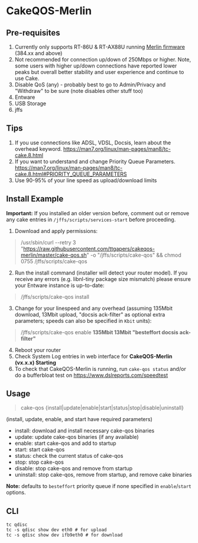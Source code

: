 # CakeQOS-Merlin

## Pre-requisites
1. Currently only supports RT-86U & RT-AX88U running <a href="https://github.com/RMerl/asuswrt-merlin.ng">Merlin firmware</a> (384.xx and above)
2. Not recommended for connection up/down of 250Mbps or higher. Note, some users with higher up/down connections have reported lower peaks but overall better stability and user experience and continue to use Cake.
3. Disable QoS (any) - probably best to go to Admin/Privacy and "Withdraw" to be sure (note disables other stuff too)
4. Entware
5. USB Storage
6. jffs

## Tips
1. If you use connections like ADSL, VDSL, Docsis, learn about the overhead keyword. 
    https://man7.org/linux/man-pages/man8/tc-cake.8.html
2. If you want to understand and change Priority Queue Parameters.
    https://man7.org/linux/man-pages/man8/tc-cake.8.html#PRIORITY_QUEUE_PARAMETERS
3. Use 90-95% of your line speed as upload/download limits

## Install Example

**Important:** If you installed an older version before, comment out or remove any cake entries in `/jffs/scripts/services-start` before proceeding.

1. Download and apply permissions:
> /usr/sbin/curl --retry 3 "https://raw.githubusercontent.com/ttgapers/cakeqos-merlin/master/cake-qos.sh" -o "/jffs/scripts/cake-qos" && chmod 0755 /jffs/scripts/cake-qos
2. Run the install command (installer will detect your router model). If you receive any errors (e.g. libnl-tiny package size mismatch) please ensure your Entware instance is up-to-date:
> /jffs/scripts/cake-qos install
3. Change for your linespeed and any overhead (assuming 135Mbit download, 13Mbit upload, "docsis ack-filter" as optional extra parameters; speeds can also be specified in `Kbit` units):
> /jffs/scripts/cake-qos enable **135Mbit 13Mbit "besteffort docsis ack-filter"**
4. Reboot your router
5. Check System Log entries in web interface for **CakeQOS-Merlin (vx.x.x) Starting**
6. To check that CakeQOS-Merlin is running, run `cake-qos status` and/or do a bufferbloat test on https://www.dslreports.com/speedtest

## Usage

> cake-qos {install|update|enable|start|status|stop|disable|uninstall}

(install, update, enable, and start have required parameters)

- install: download and install necessary cake-qos binaries
- update: update cake-qos binaries (if any available)
- enable:  start cake-qos and add to startup
- start:   start cake-qos
- status:   check the current status of cake-qos
- stop:    stop cake-qos
- disable: stop cake-qos and remove from startup
- uninstall: stop cake-qos, remove from startup, and remove cake binaries

**Note:** defaults to `besteffort` priority queue if none specified in `enable`/`start` options.
    
## CLI

```
tc qdisc
tc -s qdisc show dev eth0 # for upload
tc -s qdisc show dev ifb9eth0 # for download
```

